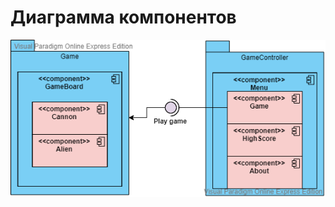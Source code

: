 # Диаграмма компонентов

![Component diagram ](https://github.com/gadalka-valodzia/Game/blob/main/Diagrams/Component1.png)
